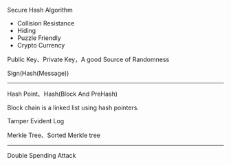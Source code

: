 Secure Hash Algorithm
- Collision Resistance
- Hiding
- Puzzle Friendly
- Crypto Currency

Public Key、Private Key，A good Source of Randomness

Sign(Hash(Message))

---

Hash Point、Hash(Block And PreHash)

Block chain is a linked list using hash pointers.

Tamper Evident Log

Merkle Tree、Sorted Merkle tree

---

Double Spending Attack





